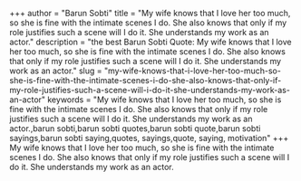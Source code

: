 +++
author = "Barun Sobti"
title = "My wife knows that I love her too much, so she is fine with the intimate scenes I do. She also knows that only if my role justifies such a scene will I do it. She understands my work as an actor."
description = "the best Barun Sobti Quote: My wife knows that I love her too much, so she is fine with the intimate scenes I do. She also knows that only if my role justifies such a scene will I do it. She understands my work as an actor."
slug = "my-wife-knows-that-i-love-her-too-much-so-she-is-fine-with-the-intimate-scenes-i-do-she-also-knows-that-only-if-my-role-justifies-such-a-scene-will-i-do-it-she-understands-my-work-as-an-actor"
keywords = "My wife knows that I love her too much, so she is fine with the intimate scenes I do. She also knows that only if my role justifies such a scene will I do it. She understands my work as an actor.,barun sobti,barun sobti quotes,barun sobti quote,barun sobti sayings,barun sobti saying,quotes, sayings,quote, saying, motivation"
+++
My wife knows that I love her too much, so she is fine with the intimate scenes I do. She also knows that only if my role justifies such a scene will I do it. She understands my work as an actor.

